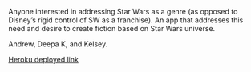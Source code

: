 Anyone interested in addressing Star Wars as a genre (as opposed to Disney’s rigid control of SW as a franchise). An app that addresses this need and desire to create fiction based on Star Wars universe.

Andrew, Deepa K, and Kelsey.

[Heroku deployed link](http://sw-story.herokuapp.com/)
